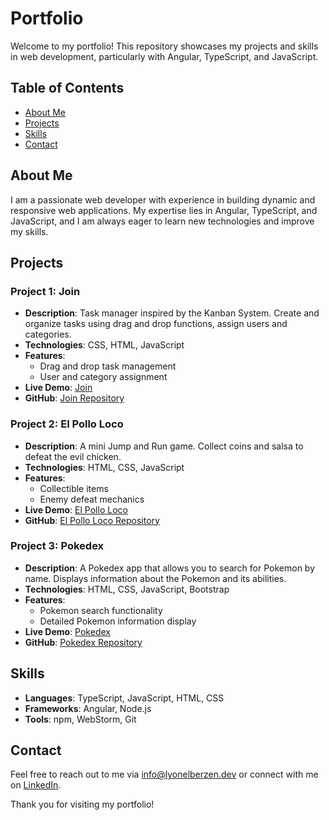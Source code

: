 # Portfolio

Welcome to my portfolio! This repository showcases my projects and skills in web development, particularly with Angular, TypeScript, and JavaScript.

## Table of Contents

- [About Me](#about-me)
- [Projects](#projects)
- [Skills](#skills)
- [Contact](#contact)

## About Me

I am a passionate web developer with experience in building dynamic and responsive web applications. My expertise lies in Angular, TypeScript, and JavaScript, and I am always eager to learn new technologies and improve my skills.

## Projects

### Project 1: Join

- **Description**: Task manager inspired by the Kanban System. Create and organize tasks using drag and drop functions, assign users and categories.
- **Technologies**: CSS, HTML, JavaScript
- **Features**:
  - Drag and drop task management
  - User and category assignment
- **Live Demo**: [Join](https://join-board.pages.dev/)
- **GitHub**: [Join Repository](https://github.com/Mori-Takahashi/Join-board)

### Project 2: El Pollo Loco

- **Description**: A mini Jump and Run game. Collect coins and salsa to defeat the evil chicken.
- **Technologies**: HTML, CSS, JavaScript
- **Features**:
  - Collectible items
  - Enemy defeat mechanics
- **Live Demo**: [El Pollo Loco](https://el-pollo-loco.pages.dev/)
- **GitHub**: [El Pollo Loco Repository](https://github.com/Mori-Takahashi/el-pollo-loco)

### Project 3: Pokedex

- **Description**: A Pokedex app that allows you to search for Pokemon by name. Displays information about the Pokemon and its abilities.
- **Technologies**: HTML, CSS, JavaScript, Bootstrap
- **Features**:
  - Pokemon search functionality
  - Detailed Pokemon information display
- **Live Demo**: [Pokedex](https://pokedex.lyonelberzen.dev)
- **GitHub**: [Pokedex Repository](https://github.com/Mori-Takahashi/Pokedex)

## Skills

- **Languages**: TypeScript, JavaScript, HTML, CSS
- **Frameworks**: Angular, Node.js
- **Tools**: npm, WebStorm, Git

## Contact

Feel free to reach out to me via [info@lyonelberzen.dev](mailto:info@lyonelberzen.dev) or connect with me on [LinkedIn](https://www.linkedin.com/in/lyonelberzen-dev/).

Thank you for visiting my portfolio!
